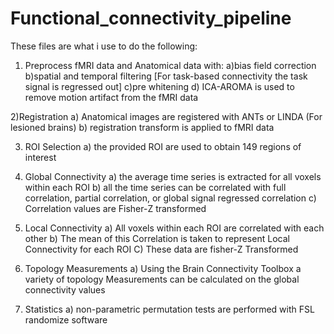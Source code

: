 # Functional_connectivity_pipeline
These files are what i use to do the following:

1) Preprocess fMRI data and Anatomical data with:
    a)bias field correction
    b)spatial and temporal filtering [For task-based connectivity the task signal is regressed out]
    c)pre whitening 
    d) ICA-AROMA is used to remove motion artifact from the fMRI data

2)Registration
  a) Anatomical images are registered with ANTs or LINDA (For lesioned brains)
  b) registration transform is applied to fMRI data

3) ROI Selection
  a) the provided ROI are used to obtain 149 regions of interest  
  
  
4) Global Connectivity 
  a) the average time series is extracted for all voxels within each ROI
  b) all the time series can be correlated with full correlation, partial correlation, or global signal regressed correlation
  c) Correlation values are Fisher-Z transformed 

5) Local Connectivity 
  a) All voxels within each ROI are correlated with each other 
  b) The mean of this Correlation is taken to represent Local Connectivity for each ROI
  C) These data are fisher-Z Transformed 


6) Topology Measurements 
	a) Using the Brain Connectivity Toolbox a variety of topology Measurements can be calculated on the global connectivity values 


7) Statistics 
	a) non-parametric permutation tests are performed with FSL randomize software 


